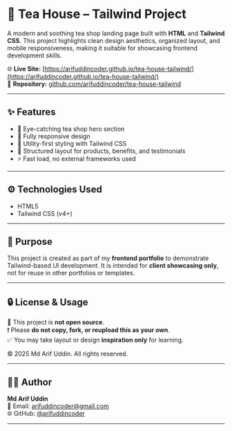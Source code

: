 # 🍵 Tea House – Tailwind Project

A modern and soothing tea shop landing page built with **HTML** and **Tailwind CSS**. This project highlights clean design aesthetics, organized layout, and mobile responsiveness, making it suitable for showcasing frontend development skills.

🌐 **Live Site:** [https://arifuddincoder.github.io/tea-house-tailwind/](https://arifuddincoder.github.io/tea-house-tailwind/)  
📁 **Repository:** [github.com/arifuddincoder/tea-house-tailwind](https://github.com/arifuddincoder/tea-house-tailwind)

---

## ✨ Features

- 🍃 Eye-catching tea shop hero section  
- 📱 Fully responsive design  
- 🧩 Utility-first styling with Tailwind CSS  
- 🧾 Structured layout for products, benefits, and testimonials  
- ⚡ Fast load, no external frameworks used  

---

## ⚙️ Technologies Used

- HTML5  
- Tailwind CSS (v4+)  

---

## 📌 Purpose

This project is created as part of my **frontend portfolio** to demonstrate Tailwind-based UI development. It is intended for **client showcasing only**, not for reuse in other portfolios or templates.

---

## 🔒 License & Usage

🚫 This project is **not open source**.  
❗ Please **do not copy, fork, or reupload this as your own**.  
✅ You may take layout or design **inspiration only** for learning.

© 2025 Md Arif Uddin. All rights reserved.

---

## 🧑‍💻 Author

**Md Arif Uddin**  
📧 Email: [arifuddincoder@gmail.com](mailto:arifuddincoder@gmail.com)  
🌐 GitHub: [@arifuddincoder](https://github.com/arifuddincoder)

---
